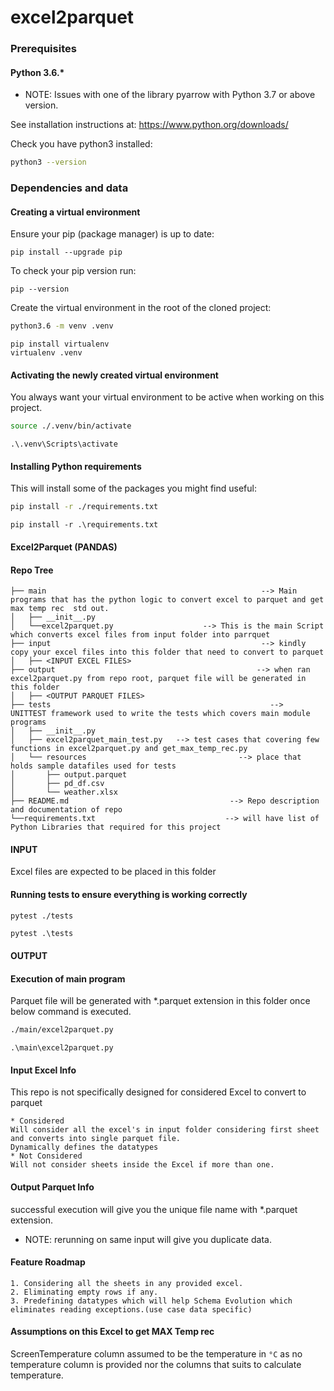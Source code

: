 # excel2parquet

### Prerequisites
#### Python 3.6.*
* NOTE: Issues with one of the library pyarrow with Python 3.7 or above version.

See installation instructions at: https://www.python.org/downloads/

Check you have python3 installed:

```bash
python3 --version
```

### Dependencies and data

#### Creating a virtual environment

Ensure your pip (package manager) is up to date:

```
pip install --upgrade pip
```

To check your pip version run:

```
pip --version
```

Create the virtual environment in the root of the cloned project:
```bash
python3.6 -m venv .venv
```
```windows
pip install virtualenv
virtualenv .venv
```

#### Activating the newly created virtual environment

You always want your virtual environment to be active when working on this project.

```bash
source ./.venv/bin/activate
```
```windows
.\.venv\Scripts\activate
```

#### Installing Python requirements

This will install some of the packages you might find useful:
```bash
pip install -r ./requirements.txt
```
```windows
pip install -r .\requirements.txt
```
#### Excel2Parquet (PANDAS)

#### Repo Tree

```
├── main                                                --> Main programs that has the python logic to convert excel to parquet and get max temp rec  std out.
│   ├── __init__.py
│   └──excel2parquet.py                    --> This is the main Script which converts excel files from input folder into parrquet
├── input                                               --> kindly copy your excel files into this folder that need to convert to parquet
│   ├── <INPUT EXCEL FILES>   
├── output                                             --> when ran excel2parquet.py from repo root, parquet file will be generated in this folder
│   ├── <OUTPUT PARQUET FILES>
├── tests                                                 -->  UNITTEST framework used to write the tests which covers main module programs
│   ├── __init__.py
│   ├── excel2parquet_main_test.py   --> test cases that covering few functions in excel2parquet.py and get_max_temp_rec.py
│   └── resources                                  --> place that holds sample datafiles used for tests
│       ├── output.parquet
│       ├── pd_df.csv
│       └── weather.xlsx
├── README.md                                    --> Repo description and documentation of repo
└──requirements.txt                             --> will have list of Python Libraries that required for this project
```
#### INPUT

Excel files are expected to be placed in this folder

#### Running tests to ensure everything is working correctly
```bash
pytest ./tests
```
```windows
pytest .\tests
```
#### OUTPUT

#### Execution of main program

Parquet file will be generated with *.parquet extension in this folder once below command is executed.
```bash
./main/excel2parquet.py
```
```windows
.\main\excel2parquet.py
```


####  Input Excel Info

This repo is not specifically designed for considered Excel to convert to parquet

    * Considered
    Will consider all the excel's in input folder considering first sheet and converts into single parquet file.
    Dynamically defines the datatypes
    * Not Considered
    Will not consider sheets inside the Excel if more than one.

####  Output Parquet Info

successful execution will give you the unique file name with *.parquet extension.
* NOTE: rerunning on same input will give you duplicate data.

####  Feature Roadmap
    1. Considering all the sheets in any provided excel.
    2. Eliminating empty rows if any.
    3. Predefining datatypes which will help Schema Evolution which eliminates reading exceptions.(use case data specific)


#### Assumptions on this Excel to get MAX Temp rec

ScreenTemperature column assumed to be the temperature in ```°C```  as no temperature column is provided nor the columns that suits to calculate temperature.
